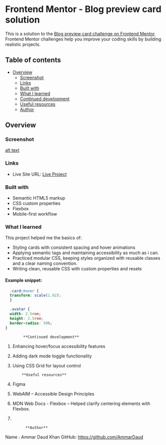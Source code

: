 # Frontend Mentor - Blog preview card solution

This is a solution to the [Blog preview card challenge on Frontend Mentor](https://www.frontendmentor.io/challenges/blog-preview-card-ckPaj01IcS). Frontend Mentor challenges help you improve your coding skills by building realistic projects. 

## Table of contents

- [Overview](#overview)
  - [Screenshot](#screenshot)
  - [Links](#links)
  - [Built with](#built-with)
  - [What I learned](#what-i-learned)
  - [Continued development](#continued-development)
  - [Useful resources](#useful-resources)
  - [Author](#author)

## Overview

### Screenshot

[alt text](<assets/images/Blog Preview Card SS..png>)

### Links

- Live Site URL: [Live Project](http://127.0.0.1:5500/Mod-3/Blog-preview-card/index.html)

### Built with

- Semantic HTML5 markup
- CSS custom properties
- Flexbox
- Mobile-first workflow

### What I learned

This project helped me the basics of:

- Styling cards with consistent spacing and hover animations
- Applying semantic tags and maintaining accessibility as much as i can.
- Practiced modular CSS, keeping styles organized with reusable classes and a clear naming convention.
- Writing clean, reusable CSS with custom properties and resets

#### Example snippet:

```css
  .card:hover {
  transform: scale(1.02);
  }

  .avatar {
  width: 2.5rem;
  height: 2.5rem;
  border-radius: 50%;
}

  ```
  
            **Continued development**
1. Enhancing hover/focus accessibility features
2. Adding dark mode toggle functionality
3. Using CSS Grid for layout control 

           **Useful resources**
1. Figma
2. WebAIM – Accessible Design Principles
3. MDN Web Docs - Flexbox – Helped clarify centering elements with Flexbox.
4. 
 
             **Author**
Name : Ammar Daud Khan
GitHub: https://github.com/AmmarDaud